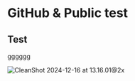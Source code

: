 # GitHub & Public test

## Test
gggggg

![CleanShot 2024-12-16 at 13.16.01@2x](https://hackmd.io/_uploads/S14jv4aV1l.png)
